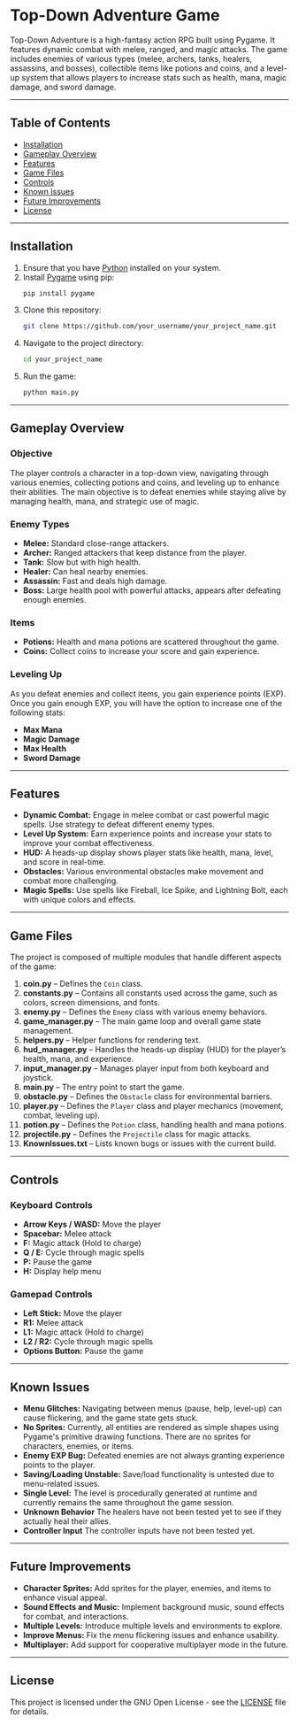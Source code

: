 
# Top-Down Adventure Game

Top-Down Adventure is a high-fantasy action RPG built using Pygame. It features dynamic combat with melee, ranged, and magic attacks. The game includes enemies of various types (melee, archers, tanks, healers, assassins, and bosses), collectible items like potions and coins, and a level-up system that allows players to increase stats such as health, mana, magic damage, and sword damage.

---

## Table of Contents

- [Installation](#installation)
- [Gameplay Overview](#gameplay-overview)
- [Features](#features)
- [Game Files](#game-files)
- [Controls](#controls)
- [Known Issues](#known-issues)
- [Future Improvements](#future-improvements)
- [License](#license)

---

## Installation

1. Ensure that you have [Python](https://www.python.org/downloads/) installed on your system.
2. Install [Pygame](https://www.pygame.org/wiki/GettingStarted) using pip:
    ```bash
    pip install pygame
    ```
3. Clone this repository:
    ```bash
    git clone https://github.com/your_username/your_project_name.git
    ```
4. Navigate to the project directory:
    ```bash
    cd your_project_name
    ```
5. Run the game:
    ```bash
    python main.py
    ```

---

## Gameplay Overview

### Objective

The player controls a character in a top-down view, navigating through various enemies, collecting potions and coins, and leveling up to enhance their abilities. The main objective is to defeat enemies while staying alive by managing health, mana, and strategic use of magic.

### Enemy Types

- **Melee:** Standard close-range attackers.
- **Archer:** Ranged attackers that keep distance from the player.
- **Tank:** Slow but with high health.
- **Healer:** Can heal nearby enemies.
- **Assassin:** Fast and deals high damage.
- **Boss:** Large health pool with powerful attacks, appears after defeating enough enemies.

### Items

- **Potions:** Health and mana potions are scattered throughout the game.
- **Coins:** Collect coins to increase your score and gain experience.

### Leveling Up

As you defeat enemies and collect items, you gain experience points (EXP). Once you gain enough EXP, you will have the option to increase one of the following stats:
- **Max Mana**
- **Magic Damage**
- **Max Health**
- **Sword Damage**

---

## Features

- **Dynamic Combat:** Engage in melee combat or cast powerful magic spells. Use strategy to defeat different enemy types.
- **Level Up System:** Earn experience points and increase your stats to improve your combat effectiveness.
- **HUD:** A heads-up display shows player stats like health, mana, level, and score in real-time.
- **Obstacles:** Various environmental obstacles make movement and combat more challenging.
- **Magic Spells:** Use spells like Fireball, Ice Spike, and Lightning Bolt, each with unique colors and effects.

---

## Game Files

The project is composed of multiple modules that handle different aspects of the game:

1. **coin.py** – Defines the `Coin` class.
2. **constants.py** – Contains all constants used across the game, such as colors, screen dimensions, and fonts.
3. **enemy.py** – Defines the `Enemy` class with various enemy behaviors.
4. **game_manager.py** – The main game loop and overall game state management.
5. **helpers.py** – Helper functions for rendering text.
6. **hud_manager.py** – Handles the heads-up display (HUD) for the player’s health, mana, and experience.
7. **input_manager.py** – Manages player input from both keyboard and joystick.
8. **main.py** – The entry point to start the game.
9. **obstacle.py** – Defines the `Obstacle` class for environmental barriers.
10. **player.py** – Defines the `Player` class and player mechanics (movement, combat, leveling up).
11. **potion.py** – Defines the `Potion` class, handling health and mana potions.
12. **projectile.py** – Defines the `Projectile` class for magic attacks.
13. **KnownIssues.txt** – Lists known bugs or issues with the current build.

---

## Controls

### Keyboard Controls

- **Arrow Keys / WASD:** Move the player
- **Spacebar:** Melee attack
- **F:** Magic attack (Hold to charge)
- **Q / E:** Cycle through magic spells
- **P:** Pause the game
- **H:** Display help menu

### Gamepad Controls

- **Left Stick:** Move the player
- **R1:** Melee attack
- **L1:** Magic attack (Hold to charge)
- **L2 / R2:** Cycle through magic spells
- **Options Button:** Pause the game

---

## Known Issues

- **Menu Glitches:** Navigating between menus (pause, help, level-up) can cause flickering, and the game state gets stuck.
- **No Sprites:** Currently, all entities are rendered as simple shapes using Pygame's primitive drawing functions. There are no sprites for characters, enemies, or items.
- **Enemy EXP Bug:** Defeated enemies are not always granting experience points to the player.
- **Saving/Loading Unstable:** Save/load functionality is untested due to menu-related issues.
- **Single Level:** The level is procedurally generated at runtime and currently remains the same throughout the game session.
- **Unknown Behavior** The healers have not been tested yet to see if they actually heal their allies. 
- **Controller Input** The controller inputs have not been tested yet.

---

## Future Improvements

- **Character Sprites:** Add sprites for the player, enemies, and items to enhance visual appeal.
- **Sound Effects and Music:** Implement background music, sound effects for combat, and interactions.
- **Multiple Levels:** Introduce multiple levels and environments to explore.
- **Improve Menus:** Fix the menu flickering issues and enhance usability.
- **Multiplayer:** Add support for cooperative multiplayer mode in the future.

---

## License

This project is licensed under the GNU Open License - see the [LICENSE](LICENSE) file for details.
